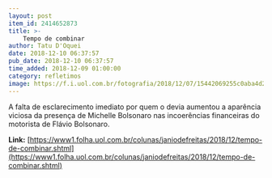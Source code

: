 ```yaml
---
layout: post
item_id: 2414652873
title: >-
    Tempo de combinar
author: Tatu D'Oquei
date: 2018-12-10 06:37:57
pub_date: 2018-12-10 06:37:57
time_added: 2018-12-09 01:00:00
category: refletimos
image: https://f.i.uol.com.br/fotografia/2018/12/07/15442069255c0aba4d215a6_1544206925_3x2_md.jpg
---
```


A falta de esclarecimento imediato por quem o devia aumentou a aparência viciosa da presença de Michelle Bolsonaro nas incoerências financeiras do motorista de Flávio Bolsonaro.

**Link:** [https://www1.folha.uol.com.br/colunas/janiodefreitas/2018/12/tempo-de-combinar.shtml](https://www1.folha.uol.com.br/colunas/janiodefreitas/2018/12/tempo-de-combinar.shtml)

